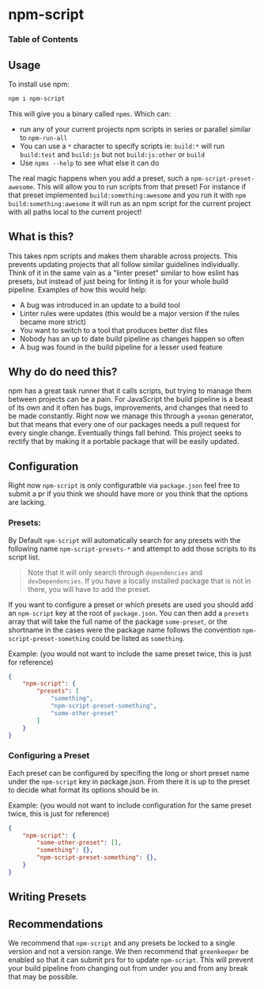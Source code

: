 # npm-script

### Table of Contents

## Usage
To install use npm:

```bash
npm i npm-script
```

This will give you a binary called `npms`. Which can:

* run any of your current projects npm scripts in series or parallel similar to `npm-run-all`
* You can use a `*` character to specify scripts ie: `build:*` will run `build:test` and `build:js` but not `build:js:other` or `build`
* Use `npms --help` to see what else it can do

The real magic happens when you add a preset, such a `npm-script-preset-awesome`. This will allow you to run scripts from that preset! For instance if that preset implemented
`build:something:awesome` and you run it with `npm build:something:awesome` it will run as an npm script for the current project with all paths local to the current project!

## What is this?
This takes npm scripts and makes them sharable across projects. This prevents updating projects that all follow similar guidelines individually. Think of it in the same vain as a "linter preset" similar to how eslint has presets, but instead of just being for linting it is for your whole build pipeline. Examples of how this would help:

* A bug was introduced in an update to a build tool
* Linter rules were updates (this would be a major version if the rules became more strict)
* You want to switch to a tool that produces better dist files
* Nobody has an up to date build pipeline as changes happen so often
* A bug was found in the build pipeline for a lesser used feature

## Why do do need this?
npm has a great task runner that it calls scripts, but trying to manage them between projects can be a pain. For JavaScript the build pipeline is a beast of its own and it often has bugs, improvements, and changes that need to be made constantly. Right now we manage this through a `yeoman` generator, but that means that every one of our packages needs a pull request for every single change. Eventually things fall behind. This project seeks to rectify that by making it a portable package that will be easily updated.

## Configuration
Right now `npm-script` is only configuratble via `package.json` feel free to submit a pr if you think we should have more or you think that the options are lacking.

### Presets:
By Default `npm-script` will automatically search for any presets with the following name `npm-script-presets-*` and attempt to add those scripts to its script list.

> Note that it will only search through `dependencies` and `devDependencies`. If you have a locally installed package that is not in there, you will have to add the preset.

If you want to configure a preset or which presets are used you should add an `npm-script` key at the root of `package.json`. You can then add a `presets` array that will take the full name of the package `some-preset`, or the shortname in the cases were the package name follows the convention `npm-script-preset-something` could be listed as `something`.

Example: (you would not want to include the same preset twice, this is just for reference)
```json
{
	"npm-script": {
		"presets": [
			"something",
			"npm-script-preset-something",
			"some-other-preset"
		]
	}
}
```

### Configuring a Preset
Each preset can be configured by specifing the long or short preset name under the `npm-script` key in package.json. From there it is up to the preset to decide what format its options should be in.

Example: (you would not want to include configuration for the same preset twice, this is just for reference)
```json
{
	"npm-script": {
		"some-other-preset": [],
		"something": {},
		"npm-script-preset-something": {},
	}
}
```

## Writing Presets


## Recommendations
We recommend that `npm-script` and any presets be locked to a single version and not a version range. We then recommend that `greenkeeper` be enabled so that it can submit prs for to update `npm-script`. This will prevent your build pipeline from changing out from under you and from any break that may be possible.
